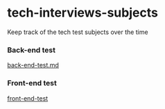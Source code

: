 # tech-interviews-subjects
Keep track of the tech test subjects over the time

### Back-end test

[back-end-test.md](https://github.com/Ygeneration-Education/tech-interviews-subjects/blob/master/back-end-test.md)

### Front-end test

[front-end-test](https://github.com/Ygeneration-Education/tech-interviews-subjects/tree/master/front-end-test)
